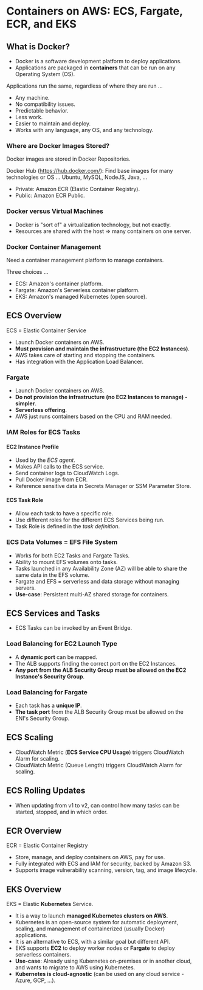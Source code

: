 # Containers on AWS: ECS, Fargate, ECR, and EKS

## What is Docker?

* Docker is a software development platform to deploy applications.
* Applications are packaged in **containers** that can be run on any Operating System (OS).

Applications run the same, regardless of where they are run ...

* Any machine.
* No compatibility issues.
* Predictable behavior.
* Less work.
* Easier to maintain and deploy.
* Works with any language, any OS, and any technology.

### Where are Docker Images Stored?

Docker images are stored in Docker Repositories.

Docker Hub (https://hub.docker.com/): Find base images for many technologies or OS ... Ubuntu, MySQL, NodeJS, Java, ...

* Private: Amazon ECR (Elastic Container Registry).
* Public: Amazon ECR Public.

### Docker versus Virtual Machines

* Docker is "sort of" a virtualization technology, but not exactly.
* Resources are shared with the host => many containers on one server.

### Docker Container Management

Need a container management platform to manage containers.

Three choices ...

* ECS: Amazon's container platform.
* Fargate: Amazon's Serverless container platform.
* EKS: Amazon's managed Kubernetes (open source).

## ECS Overview

ECS = Elastic Container Service

* Launch Docker containers on AWS.
* **Must provision and maintain the infrastructure (the EC2 Instances)**.
* AWS takes care of starting and stopping the containers.
* Has integration with the Application Load Balancer.

### Fargate

* Launch Docker containers on AWS.
* **Do not provision the infrastructure (no EC2 Instances to manage) - simpler**.
* **Serverless offering**.
* AWS just runs containers based on the CPU and RAM needed.

### IAM Roles for ECS Tasks

#### EC2 Instance Profile

* Used by the *ECS agent*.
* Makes API calls to the ECS service.
* Send container logs to CloudWatch Logs.
* Pull Docker image from ECR.
* Reference sensitive data in Secrets Manager or SSM Parameter Store.

#### ECS Task Role

* Allow each task to have a specific role.
* Use different roles for the different ECS Services being run.
* Task Role is defined in the *task definition*.

### ECS Data Volumes = EFS File System

* Works for both EC2 Tasks and Fargate Tasks.
* Ability to mount EFS volumes onto tasks.
* Tasks launched in any Availability Zone (AZ) will be able to share the same data in the EFS volume.
* Fargate and EFS = serverless and data storage without managing servers.
* **Use-case**: Persistent multi-AZ shared storage for containers.

## ECS Services and Tasks

* ECS Tasks can be invoked by an Event Bridge.

### Load Balancing for EC2 Launch Type

* A **dynamic port** can be mapped.
* The ALB supports finding the correct port on the EC2 Instances.
* **Any port from the ALB Security Group must be allowed on the EC2 Instance's Security Group**.

### Load Balancing for Fargate

* Each task has a **unique IP**.
* **The task port** from the ALB Security Group must be allowed on the ENI's Security Group.

## ECS Scaling

* CloudWatch Metric (**ECS Service CPU Usage**) triggers CloudWatch Alarm for scaling.
* CloudWatch Metric (Queue Length) triggers CloudWatch Alarm for scaling.

## ECS Rolling Updates

* When updating from v1 to v2, can control how many tasks can be started, stopped, and in which order.

## ECR Overview

ECR = Elastic Container Registry

* Store, manage, and deploy containers on AWS, pay for use.
* Fully integrated with ECS and IAM for security, backed by Amazon S3.
* Supports image vulnerability scanning, version, tag, and image lifecycle.

## EKS Overview

EKS = Elastic **Kubernetes** Service.

* It is a way to launch **managed Kubernetes clusters on AWS**.
* Kubernetes is an open-source system for automatic deployment, scaling, and management of containerized (usually Docker) applications.
* It is an alternative to ECS, with a similar goal but different API.
* EKS supports **EC2** to deploy worker nodes or **Fargate** to deploy serverless containers.
* **Use-case**: Already using Kubernetes on-premises or in another cloud, and wants to migrate to AWS using Kubernetes.
* **Kubernetes is cloud-agnostic** (can be used on any cloud service - Azure, GCP, ...).
